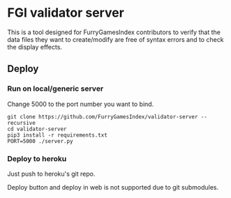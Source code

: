 # FGI validator server

This is a tool designed for FurryGamesIndex contributors to verify that the data files they want to create/modify are free of syntax errors and to check the display effects.

## Deploy

### Run on local/generic server

Change 5000 to the port number you want to bind.

```
git clone https://github.com/FurryGamesIndex/validator-server --recursive
cd validator-server
pip3 install -r requirements.txt
PORT=5000 ./server.py
```

### Deploy to heroku

Just push to heroku's git repo.

Deploy button and deploy in web is not supported due to git submodules.
